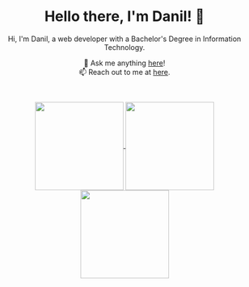 <h1 align="center">Hello there, I'm Danil! 👋</h1>

<p align="center">
  Hi, I'm Danil, a web developer with a Bachelor's Degree in Information Technology.
</p>

<p align="center">
  💬 Ask me anything <a href="https://github.com/Don1k1337/Don1k1337/issues">here</a>!
  <br>
  📫 Reach out to me at <a href="mailto:popov.d.vit@gmail.com">here</a>.
</p>

<br>

<p align="center">

  <a href="https://github.com/anuraghazra/github-readme-stats" title="Go to Source">
    <img height="175" align="center" src="https://github-readme-stats.vercel.app/api?username=Don1k1337&show_icons=true&theme=merko">
  </a>

  <a href="https://github.com/anuraghazra/github-readme-stats">
    <img height="175" align="center" src="https://github-readme-stats.vercel.app/api/top-langs/?username=Don1k1337&hide=c%23,powershell,java&title_color=2aa889&text_color=99d1ce&icon_color=2bbc8a&bg_color=0c1014&langs_count=8&layout=compact" />
  </a>
  
  <a href="https://github.com/ashutosh00710/github-readme-activity-graph">
    <img height="175" align="center" src="https://github-readme-activity-graph.cyclic.app/graph?username=Don1k1337&theme=modern-lilac" />
  </a>
  
</p>
